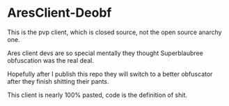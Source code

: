 # AresClient-Deobf

This is the pvp client, which is closed source, not the open source anarchy one.


Ares client devs are so special mentally they thought Superblaubree obfuscation was the real deal. 

Hopefully after I publish this repo they will switch to a better obfuscator after they finish shitting their pants.

This client is nearly 100% pasted, code is the definition of shit.

